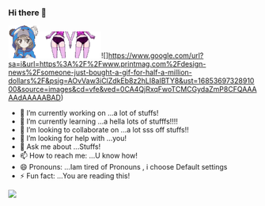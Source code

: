 ### Hi there 👋
![](https://github.com/varanofficial/varanofficial/blob/main/animegirl%20jiggle.gif)![](https://github.com/varanofficial/varanofficial/blob/main/animejiggle.gif)![]https://www.google.com/url?sa=i&url=https%3A%2F%2Fwww.printmag.com%2Fdesign-news%2Fsomeone-just-bought-a-gif-for-half-a-million-dollars%2F&psig=AOvVaw3iClZdkEb8z2hLI8aIBTY8&ust=1685369732891000&source=images&cd=vfe&ved=0CA4QjRxqFwoTCMCGydaZmP8CFQAAAAAdAAAAABAD)
- 🔭 I’m currently working on ...a lot of stuffs!
- 🌱 I’m currently learning ...a hella lots of stufffs!!!!
- 👯 I’m looking to collaborate on ...a lot sss off stuffs!!
- 🤔 I’m looking for help with ...you!
- 💬 Ask me about ...Stuffs!
- 📫 How to reach me: ...U know how!
- 😄 Pronouns: ...Iam tired of Pronouns , i choose Default settings
- ⚡ Fun fact: ...You are reading this!

![](https://github.com/varanofficial/varanofficial/blob/main/DALL%C2%B7E%20Picture%20a%20vast%20and%20awe-inspiring%20universe%2C%20stretching%20across%20the%20infinite%20expanse%20of%20space.%20Stars%20twinkle%20like%20diamonds%20in%20the%20velvety%20darkness%2C%20form.png)
<!--COMMENTS
**varanofficial/varanofficial** is a ✨ _special_ ✨ repository because its `README.md` (this file) appears on your GitHub profile.

Here are some ideas to get you started:

- 🔭 I’m currently working on ...a lot of stuffs!
- 🌱 I’m currently learning ...a hella lots of stufffs!!!!
- 👯 I’m looking to collaborate on ...a lot sss off stuffs!!
- 🤔 I’m looking for help with ...you!
- 💬 Ask me about ...Stuffs!
- 📫 How to reach me: ...U know how!
- 😄 Pronouns: ...Iam tired of Pronouns , i choose Default settings
- ⚡ Fun fact: ...You are reding this!
-->
